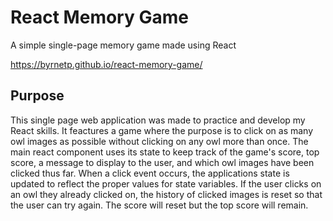 # React Memory Game

A simple single-page memory game made using React

https://byrnetp.github.io/react-memory-game/

## Purpose

This single page web application was made to practice and develop my React skills. It feactures a game where the purpose is to click on as many owl images as possible without clicking on any owl more than once. The main react component uses its state to keep track of the game's score, top score, a message to display to the user, and which owl images have been clicked thus far. When a click event occurs, the applications state is updated to reflect the proper values for state variables. If the user clicks on an owl they already clicked on, the history of clicked images is reset so that the user can try again. The score will reset but the top score will remain. 